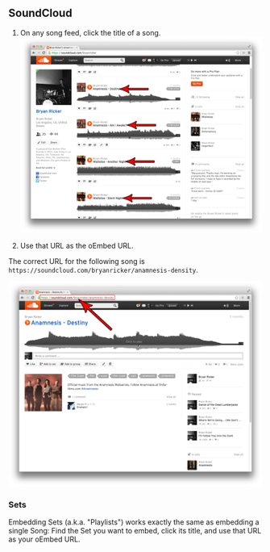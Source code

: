 ## SoundCloud

1. On any song feed, click the title of a song.
![SoundCloud 1](images/soundcloud1.png)

2. Use that URL as the oEmbed URL.

The correct URL for the following song is `https://soundcloud.com/bryanricker/anamnesis-density`.

![SoundCloud 2](images/soundcloud2.png)


### Sets

Embedding Sets (a.k.a. "Playlists") works exactly the same as embedding a single Song: Find the Set you want to embed, click its title, and use that URL as your oEmbed URL.
